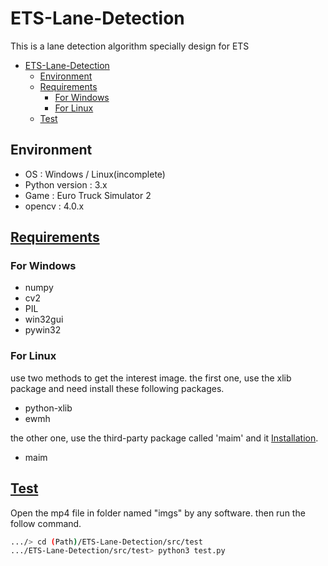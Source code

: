 # ETS-Lane-Detection

This is a lane detection algorithm specially design for ETS

- [ETS-Lane-Detection](#ets-lane-detection)
  - [Environment](#environment)
  - [Requirements](#requirements)
    - [For Windows](#for-windows)
    - [For Linux](#for-linux)
  - [Test](#test)

## Environment

- OS : Windows / Linux(incomplete)
- Python version : 3.x
- Game : Euro Truck Simulator 2
- opencv : 4.0.x

## [Requirements](requirements.txt)

### For Windows

- numpy
- cv2
- PIL
- win32gui
- pywin32

### For Linux

use two methods to get the interest image.
the first one, use the xlib package and need install these following packages.

- python-xlib
- ewmh

the other one, use the third-party package called 'maim' and it [Installation](https://github.com/naelstrof/maim).

- maim

## [Test](src/test/test.py)

Open the mp4 file in folder named "imgs" by any software.
then run the follow command.

```bash
.../> cd (Path)/ETS-Lane-Detection/src/test
.../ETS-Lane-Detection/src/test> python3 test.py
```
